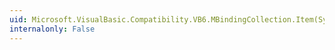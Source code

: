 ```yaml
---
uid: Microsoft.VisualBasic.Compatibility.VB6.MBindingCollection.Item(System.Object)
internalonly: False
---
```

